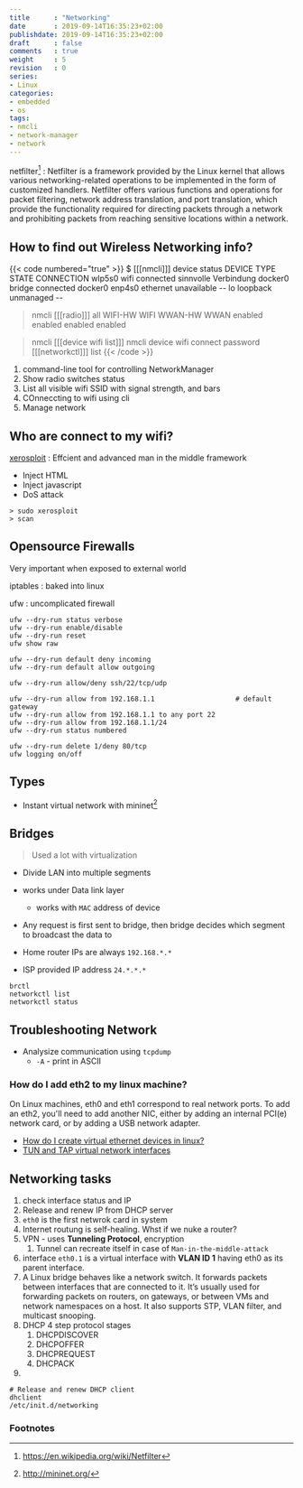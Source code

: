 ```yaml
---
title      : "Networking"
date       : 2019-09-14T16:35:23+02:00
publishdate: 2019-09-14T16:35:23+02:00
draft      : false
comments   : true
weight     : 5
revision   : 0
series:
- Linux
categories:
- embedded
- os
tags:
- nmcli
- network-manager
- network
---
```


netfilter[^1]
: Netfilter is a framework provided by the Linux kernel that allows various networking-related operations to be implemented in the form of customized handlers. Netfilter offers various functions and operations for packet filtering, network address translation, and port translation, which provide the functionality required for directing packets through a network and prohibiting packets from reaching sensitive locations within a network.
<!-- more -->

## How to find out Wireless Networking info?

{{< code numbered="true" >}}
$ [[[nmcli]]] device status
DEVICE   TYPE      STATE        CONNECTION
wlp5s0   wifi      connected    sinnvolle Verbindung
docker0  bridge    connected    docker0
enp4s0   ethernet  unavailable  --
lo       loopback  unmanaged    --

> nmcli [[[radio]]] all
WIFI-HW  WIFI     WWAN-HW  WWAN
enabled  enabled  enabled  enabled

> nmcli [[[device wifi list]]]
> nmcli device wifi connect <SSID> password <PASSWORD>
> [[[networkctl]]] list
{{< /code >}}

1. command-line tool for controlling NetworkManager
2. Show radio switches status
3. List all visible wifi SSID with signal strength, and bars
4. COnneccting to wifi using cli
5. Manage network

## Who are connect to my wifi?

[xerosploit](https://github.com/LionSec/xerosploit)
: Effcient and advanced man in the middle framework
* Inject HTML
* Inject javascript
* DoS attack

```
> sudo xerosploit
> scan
```

## Opensource Firewalls

Very important when exposed to external world

iptables
: baked into linux

ufw
: uncomplicated firewall

```
ufw --dry-run status verbose
ufw --dry-run enable/disable
ufw --dry-run reset
ufw show raw

ufw --dry-run default deny incoming
ufw --dry-run default allow outgoing

ufw --dry-run allow/deny ssh/22/tcp/udp

ufw --dry-run allow from 192.168.1.1                    # default gateway
ufw --dry-run allow from 192.168.1.1 to any port 22
ufw --dry-run allow from 192.168.1.1/24
ufw --dry-run status numbered

ufw --dry-run delete 1/deny 80/tcp
ufw logging on/off
```

## Types

* Instant virtual network with mininet[^2]
## Bridges

> Used a lot with virtualization


* Divide LAN into multiple segments
* works under Data link layer
  * works with `MAC` address of device
* Any request is first sent to bridge, then bridge decides which segment to broadcast the data to

* Home router IPs are always `192.168.*.*`
* ISP provided IP address `24.*.*.*`

```
brctl
networkctl list
networkctl status
```

## Troubleshooting Network

* Analysize communication using `tcpdump`
  * `-A` - print in ASCII

### How do I add eth2 to my linux machine?

On Linux machines, eth0 and eth1 correspond to real network ports. To add an eth2, you'll need to add another NIC, either by adding an internal PCI(e) network card, or by adding a USB network adapter.

* [How do I create virtual ethernet devices in linux?](https://stackoverflow.com/questions/2082722/how-do-i-create-virtual-ethernet-devices-in-linux)
* [TUN and TAP virtual network interfaces](https://en.wikipedia.org/wiki/TUN/TAP)

## Networking tasks

1. check interface status and IP
2. Release and renew IP from DHCP server
3. `eth0` is the first netwrok card in system
4. Internet routung is self-healing. Whst if we nuke a router?
5. VPN - uses **Tunneling Protocol**, encryption
   1. Tunnel can recreate itself in case of `Man-in-the-middle-attack`
6. interface `eth0.1` is a virtual interface with **VLAN ID 1** having eth0 as its parent interface.
7. A Linux bridge behaves like a network switch. It forwards packets between interfaces that are connected to it. It’s usually used for forwarding packets on routers, on gateways, or between VMs and network namespaces on a host. It also supports STP, VLAN filter, and multicast snooping.
8. DHCP 4 step protocol stages
   1. DHCPDISCOVER
   2. DHCPOFFER
   3. DHCPREQUEST
   4. DHCPACK
9.

```
# Release and renew DHCP client
dhclient
/etc/init.d/networking
```

### Footnotes

[^1]: https://en.wikipedia.org/wiki/Netfilter
[^2]: http://mininet.org/
[^3]: https://developers.redhat.com/blog/2018/10/22/introduction-to-linux-interfaces-for-virtual-networking/
